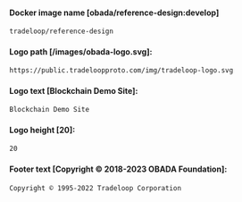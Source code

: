 #### Docker image name [obada/reference-design:develop]
```sh
tradeloop/reference-design
```

#### Logo path [/images/obada-logo.svg]:
```sh
https://public.tradeloopproto.com/img/tradeloop-logo.svg
```

#### Logo text [Blockchain Demo Site]:
```sh
Blockchain Demo Site
```

#### Logo height [20]:
```sh
20
```

#### Footer text [Copyright © 2018-2023 OBADA Foundation]:
```sh
Copyright © 1995-2022 Tradeloop Corporation
```

